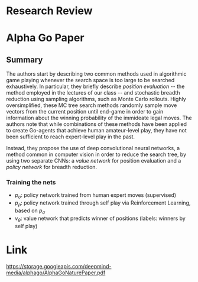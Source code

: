 # Research Review

# Alpha Go Paper
## Summary
The authors start by describing two common methods used in algorithmic game playing whenever the search space is too large to be searched exhaustively. In particular, they briefly describe _position evaluation_ -- the method employed in the lectures of our class -- and stochastic breadth reduction using sampling algorithms, such as Monte Carlo rollouts. Highly oversimplified, these MC tree search methods randomly sample move vectors from the current position until end-game in order to gain information about the winning probability of the immideate legal moves. The authors note that while combinations of these methods have been applied to create Go-agents that achieve human amateur-level play, they have not been sufficient to reach expert-level play in the past.

Instead, they propose the use of deep convolutional neural networks, a method common in computer vision in order to reduce the search tree, by using two separate CNNs: a _value network_ for position evaluation and a _policy network_ for breadth reduction.

### Training the nets
 * $p_\sigma$: policy network trained from human expert moves (supervised)
 * $p_\rho$: policy network trained through self play via Reinforcement Learning, based on $p_\sigma$
 * $v_\theta$: value network that predicts winner of positions (labels: winners by self play)



# Link
https://storage.googleapis.com/deepmind-media/alphago/AlphaGoNaturePaper.pdf
